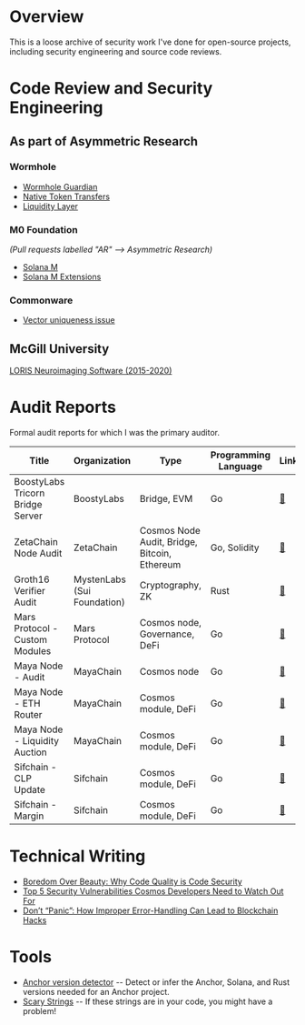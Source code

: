 # Overview

This is a loose archive of security work I've done for open-source projects, including
security engineering and source code reviews.

# Code Review and Security Engineering

## As part of Asymmetric Research

### Wormhole
- [Wormhole Guardian](https://github.com/wormhole-foundation/wormhole/pulls/johnsaigle)
- [Native Token Transfers](https://github.com/wormhole-foundation/native-token-transfers/pulls?q=is%3Apr+author%3Ajohnsaigle)
- [Liquidity Layer](https://github.com/wormhole-foundation/example-liquidity-layer/pulls?q=johnsaigle)

### M0 Foundation
_(Pull requests labelled "AR" --> Asymmetric Research)_

- [Solana M](https://github.com/m0-foundation/solana-m/pulls?q=is%3Apr+AR+is%3Aclosed)
- [Solana M Extensions](https://github.com/m0-foundation/solana-m-extensions/pulls?q=is%3Apr+%22AR%22)

### Commonware
- [Vector uniqueness issue](https://github.com/commonwarexyz/monorepo/issues/290)

## McGill University
[LORIS Neuroimaging Software (2015-2020)](https://github.com/aces/Loris/pulls?q=is%3Apr+author%3Ajohnsaigle+is%3Aclosed+label%3A%22Category%3A+Security%22)


# Audit Reports
Formal audit reports for which I was the primary auditor.

| Title | Organization | Type | Programming Language | Link | 
| --- | --- | --- | --- | --- |
 | BoostyLabs Tricorn Bridge Server | BoostyLabs | Bridge, EVM | Go |[📒](https://github.com/HalbornSecurity/PublicReports/blob/master/Cosmos%20Audits/BoostyLabs_Tricorn_Bridge_Server_Golang_Security_Assessment_Report_Halborn_Final.pdf)  |
 | ZetaChain Node Audit | ZetaChain | Cosmos Node Audit, Bridge, Bitcoin, Ethereum | Go, Solidity |[📒](https://drive.google.com/file/d/1323iwH34kOqGzBZIz4iX-Qfo8ACzomNc/view?usp=sharing)  |
| Groth16 Verifier Audit | MystenLabs (Sui Foundation) | Cryptography, ZK | Rust |[📒](https://github.com/johnsaigle/audits/blob/main/pdfs/Groth16.pdf)  |
| Mars Protocol - Custom Modules | Mars Protocol | Cosmos node, Governance, DeFi | Go | [📒](https://github.com/mars-protocol/mars-audits/blob/main/hub/halborn/Mars_Protocol_Custom_Modules_Gov_Incentives_Safety_Cosmos_Security.pdf)
| Maya Node - Audit | MayaChain | Cosmos node | Go | [📒](https://maya-cdn.s3.amazonaws.com/Halborn/Cosmos_Security_Final.pdf) | 
| Maya Node - ETH Router | MayaChain | Cosmos module, DeFi | Go | [📒](https://maya-cdn.s3.amazonaws.com/Halborn/ETH_Router_Draft_3.pdf)  |
| Maya Node - Liquidity Auction | MayaChain | Cosmos module, DeFi | Go | [📒](https://maya-cdn.s3.amazonaws.com/Halborn/Liquidity_Auction_Final.pdf)|
| Sifchain - CLP Update | Sifchain | Cosmos module, DeFi | Go | [📒](https://drive.google.com/drive/u/1/folders/1kkjdpNuRmTjaiIKA6CQISavCvj4Awpbc)|
| Sifchain - Margin | Sifchain | Cosmos module, DeFi | Go | [📒](https://drive.google.com/drive/u/1/folders/1kkjdpNuRmTjaiIKA6CQISavCvj4Awpbc)|

# Technical Writing

- [Boredom Over Beauty: Why Code Quality is Code Security](https://blog.asymmetric.re/boredom-over-beauty-why-code-quality-is-code-security/)
- [Top 5 Security Vulnerabilities Cosmos Developers Need to Watch Out For](https://www.halborn.com/blog/post/top-5-security-vulnerabilities-cosmos-developers-need-to-watch-out-for)
- [Don’t “Panic”: How Improper Error-Handling Can Lead to Blockchain Hacks](https://www.halborn.com/blog/post/dont-panic-how-improper-error-handling-can-lead-to-blockchain-hacks)
 
# Tools

- [Anchor version detector](https://github.com/johnsaigle/anchor-version-detector) --  Detect or infer the Anchor, Solana, and Rust versions needed for an Anchor project.
- [Scary Strings](https://github.com/johnsaigle/scary-strings) -- If these strings are in your code, you might have a problem!

